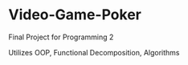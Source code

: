 # Video-Game-Poker
Final Project for Programming 2

Utilizes OOP, Functional Decomposition, Algorithms
